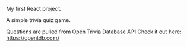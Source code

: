My first React project.

A simple trivia quiz game.

Questions are pulled from Open Trivia Database API
Check it out here: https://opentdb.com/